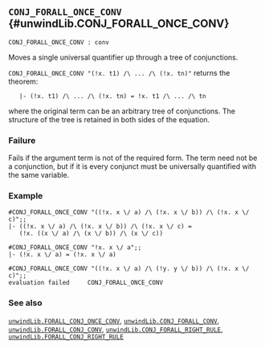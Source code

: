 ## `CONJ_FORALL_ONCE_CONV` {#unwindLib.CONJ_FORALL_ONCE_CONV}


```
CONJ_FORALL_ONCE_CONV : conv
```



Moves a single universal quantifier up through a tree of conjunctions.


`CONJ_FORALL_ONCE_CONV "(!x. t1) /\ ... /\ (!x. tn)"` returns the theorem:
    
       |- (!x. t1) /\ ... /\ (!x. tn) = !x. t1 /\ ... /\ tn
    
where the original term can be an arbitrary tree of conjunctions. The
structure of the tree is retained in both sides of the equation.

### Failure

Fails if the argument term is not of the required form. The term need not be a
conjunction, but if it is every conjunct must be universally quantified with
the same variable.

### Example

    
    #CONJ_FORALL_ONCE_CONV "((!x. x \/ a) /\ (!x. x \/ b)) /\ (!x. x \/ c)";;
    |- ((!x. x \/ a) /\ (!x. x \/ b)) /\ (!x. x \/ c) =
       (!x. ((x \/ a) /\ (x \/ b)) /\ (x \/ c))
    
    #CONJ_FORALL_ONCE_CONV "!x. x \/ a";;
    |- (!x. x \/ a) = (!x. x \/ a)
    
    #CONJ_FORALL_ONCE_CONV "((!x. x \/ a) /\ (!y. y \/ b)) /\ (!x. x \/ c)";;
    evaluation failed     CONJ_FORALL_ONCE_CONV
    

### See also

[`unwindLib.FORALL_CONJ_ONCE_CONV`](#unwindLib.FORALL_CONJ_ONCE_CONV), [`unwindLib.CONJ_FORALL_CONV`](#unwindLib.CONJ_FORALL_CONV), [`unwindLib.FORALL_CONJ_CONV`](#unwindLib.FORALL_CONJ_CONV), [`unwindLib.CONJ_FORALL_RIGHT_RULE`](#unwindLib.CONJ_FORALL_RIGHT_RULE), [`unwindLib.FORALL_CONJ_RIGHT_RULE`](#unwindLib.FORALL_CONJ_RIGHT_RULE)

